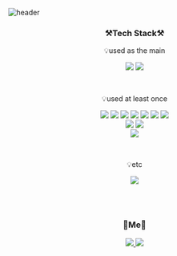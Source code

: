 <!--
**dbwjd7wkd/dbwjd7wkd** is a ✨ _special_ ✨ repository because its `README.md` (this file) appears on your GitHub profile.

Here are some ideas to get you started:

### Hi there 👋
- 🔭 I’m currently working on ...
- 🌱 I’m currently learning ...
- 👯 I’m looking to collaborate on ...
- 🤔 I’m looking for help with ...
- 💬 Ask me about ...
- 📫 How to reach me: ...
- 😄 Pronouns: ...
- ⚡ Fun fact: ...
--> 
![header](https://capsule-render.vercel.app/api?type=Waving&height=250&section=header&text=YuJeong%20Jeong%20|%20🕹️Game%20Programmer&fontSize=40)

<h3 align="center">⚒️Tech Stack⚒️</h3>

<p align="center">💡used as the main</p>
<p align="center"> <img src="https://img.shields.io/badge/C++-00599C?style=for-the-badge&logo=cplusplus&logoColor=white"/>
  <img src="https://img.shields.io/badge/Unreal Engine-0E1128?style=for-the-badge&logo=Unreal Engine&logoColor=white"/> 
</p>
<br>

<p align="center">💡used at least once</p>
<p align="center"> 
  <img src="https://img.shields.io/badge/c-A8B9CC?style=for-the-badge&logo=c&logoColor=white"/>
  <img src="https://img.shields.io/badge/-c%23-000000?style=for-the-badge&logo=Csharp&logoColor=white"/>
  <img src="https://img.shields.io/badge/java-007396?style=for-the-badge&logo=Java&logoColor=white"/>
  <img src="https://img.shields.io/badge/html5-E34F26?style=for-the-badge&logo=html5&logoColor=white"> 
  <img src="https://img.shields.io/badge/css-1572B6?style=for-the-badge&logo=css3&logoColor=white"> 
  <img src="https://img.shields.io/badge/javascript-F7DF1E?style=for-the-badge&logo=javascript&logoColor=black">
  <img src="https://img.shields.io/badge/python-3776AB?style=for-the-badge&logo=python&logoColor=white">
  <br>

  <img src="https://img.shields.io/badge/unity-FFFFFF?style=for-the-badge&logo=unity&logoColor=black"/>
  <img src="https://img.shields.io/badge/androidstudio-3DDC84?style=for-the-badge&logo=androidstudio&logoColor=white">
  <br>
  
  <img src="https://img.shields.io/badge/firebase-FFCA28?style=for-the-badge&logo=firebase&logoColor=white">
</p>
<br>

<p align="center">💡etc</p>
<p align="center"> 
  <img src="https://img.shields.io/badge/git-F05032?style=for-the-badge&logo=git&logoColor=white">
</p>
<br><br>

<h3 align="center">🚀Me🚀</h3>

<p align="center">
<a href="dbwjd7wkd@gmail.com"> <img src="https://img.shields.io/badge/dbwjd7wkd@gmail.com-EA4335?style=flat&logo=gmail&logoColor=white&link=dbwjd7wkd@gmail.com"/> </a>
<a href="https://drive.google.com/drive/u/0/folders/1QQffxxA1JVpjzMDilra9yNL9rRyP2HjX"> <img src="https://img.shields.io/badge/Tech%20Study-4285F4?style=flat&logo=googledrive&logoColor=white&link=https://drive.google.com/drive/u/0/folders/1QQffxxA1JVpjzMDilra9yNL9rRyP2HjX"/> </a>
</p>
